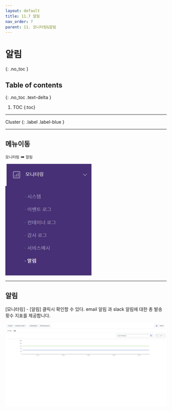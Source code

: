 ```yaml
---
layout: default
title: 11.7 알림
nav_order: 7
parent: 11. 모니터링&알림
---
```


# 알림

{: .no_toc }

## Table of contents
{: .no_toc .text-delta }

1. TOC
{:toc}

---

<div class="code-example" markdown="1">
Cluster
{: .label .label-blue }
</div>

---

## 메뉴이동
`모니터링` ➡ `알림`

![alert.png](/assets/images/monitoring/alert.png)

---

## 알림
[모니터링] - [알림] 클릭시 확인할 수 있다. email 알림 과 slack 알림에 대한 총 발송 횟수 지표를 제공합니다.

![2_alarm.png](/assets/images/monitoring/2_alarm.png)